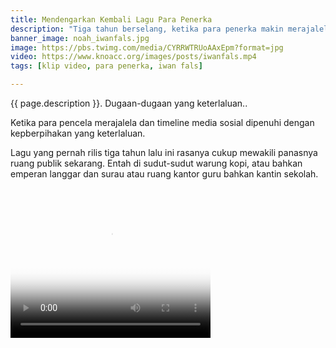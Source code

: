```yaml
---
title: Mendengarkan Kembali Lagu Para Penerka
description: "Tiga tahun berselang, ketika para penerka makin merajalela"
banner_image: noah_iwanfals.jpg
image: https://pbs.twimg.com/media/CYRRWTRUoAAxEpm?format=jpg
video: https://www.knoacc.org/images/posts/iwanfals.mp4
tags: [klip video, para penerka, iwan fals]

---
```

{{ page.description }}. Dugaan-dugaan yang keterlaluan..

Ketika para pencela merajalela dan timeline media sosial dipenuhi dengan kepberpihakan yang keterlaluan.

<!--more-->
Lagu yang pernah rilis tiga tahun lalu ini rasanya cukup mewakili panasnya ruang publik sekarang. Entah di sudut-sudut warung kopi, atau bahkan emperan langgar dan surau atau ruang kantor guru bahkan kantin sekolah.

<video width="320" height="240" poster="{{ page.image }}" controls="">
  <source src="{{ page.video }}" type="video/mp4">

Your browser does not support the video tag.
</video>

### Pesta Sate

Mau menulis tentang _pulitik_, takut kena sembelih. Ya sudah posting video saja sambil ngemil sate kambing yang cuma bisa kita nikmati setahun sekali ini.
